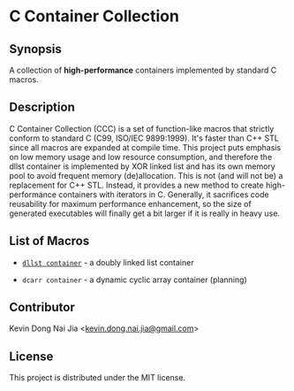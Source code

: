 # C Container Collection

## Synopsis

A collection of **high-performance** containers implemented by standard C macros.

## Description

C Container Collection (CCC) is a set of function-like macros that strictly conform to standard C (C99, ISO/IEC 9899:1999). It's faster than C++ STL since all macros are expanded at compile time. This project puts emphasis on low memory usage and low resource consumption, and therefore the dllst container is implemented by XOR linked list and has its own memory pool to avoid frequent memory (de)allocation. This is not (and will not be) a replacement for C++ STL. Instead, it provides a new method to create high-performance containers with iterators in C. Generally, it sacrifices code reusability for maximum performance enhancement, so the size of generated executables will finally get a bit larger if it is really in heavy use.

## List of Macros

* [`dllst container`](http://people.cs.nctu.edu.tw/~dongnj/C-Container-Collection/doc/macros-list.html) - a doubly linked list container

* `dcarr container` - a dynamic cyclic array container (planning)

## Contributor

Kevin Dong Nai Jia <<kevin.dong.nai.jia@gmail.com>>

## License

This project is distributed under the MIT license.
